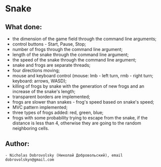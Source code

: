 # Snake

## What done:

- the dimension of the game field through the command line arguments;
- control buttons - Start, Pause, Stop;
- number of frogs through the command line argument;
- length of the snake through the command line argument;
- the speed of the snake through the command line argument;
- snake and frogs are separate threads;
- four directions moving;
- mouse and keyboard control (mouse: lmb - left turn, rmb - right turn; keyboard: arrows, WASD);
- killing of frogs by snake with the generation of new frogs and an increase of the snake's length;
- transparent borders are implemented;
- frogs are slower than snakes - frog's speed based on snake's speed;
- MVC pattern implemented;
- three types of frogs added: red, green, blue;
- frogs with some probability trying to escape from the snake, if the distance is less than 4, otherwise they are going to the random neighboring cells.

## Author:
    - Nicholas Dobrovolsky (Николай Добровольский), email dobrovolskyn@gmail.com
